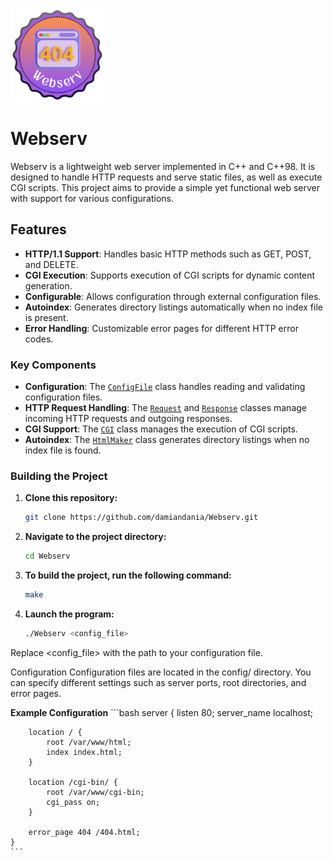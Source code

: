 <p>
<img src="https://github.com/damiandania/damiandania/blob/main/Pics/Webserv.png"
	alt="Project pic" width="150" height="150"/>
</p>

# Webserv

Webserv is a lightweight web server implemented in C++ and C++98. It is designed to handle HTTP requests and serve static files, as well as execute CGI scripts. This project aims to provide a simple yet functional web server with support for various configurations.

## Features

- **HTTP/1.1 Support**: Handles basic HTTP methods such as GET, POST, and DELETE.
- **CGI Execution**: Supports execution of CGI scripts for dynamic content generation.
- **Configurable**: Allows configuration through external configuration files.
- **Autoindex**: Generates directory listings automatically when no index file is present.
- **Error Handling**: Customizable error pages for different HTTP error codes.

### Key Components

- **Configuration**: The [`ConfigFile`](command:_github.copilot.openSymbolInFile?%5B%7B%22scheme%22%3A%22file%22%2C%22authority%22%3A%22%22%2C%22path%22%3A%22%2FUsers%2Fdamiandania%2FGitFolder%2FWebserv%2Fincludes%2FConfigFile.hpp%22%2C%22query%22%3A%22%22%2C%22fragment%22%3A%22%22%7D%2C%22ConfigFile%22%5D "/Users/damiandania/GitFolder/Webserv/includes/ConfigFile.hpp") class handles reading and validating configuration files.
- **HTTP Request Handling**: The [`Request`](command:_github.copilot.openSymbolInFile?%5B%7B%22scheme%22%3A%22file%22%2C%22authority%22%3A%22%22%2C%22path%22%3A%22%2FUsers%2Fdamiandania%2FGitFolder%2FWebserv%2Fincludes%2FRequest.hpp%22%2C%22query%22%3A%22%22%2C%22fragment%22%3A%22%22%7D%2C%22Request%22%5D "/Users/damiandania/GitFolder/Webserv/includes/Request.hpp") and [`Response`](command:_github.copilot.openSymbolInFile?%5B%7B%22scheme%22%3A%22file%22%2C%22authority%22%3A%22%22%2C%22path%22%3A%22%2FUsers%2Fdamiandania%2FGitFolder%2FWebserv%2Fincludes%2FResponse.hpp%22%2C%22query%22%3A%22%22%2C%22fragment%22%3A%22%22%7D%2C%22Response%22%5D "/Users/damiandania/GitFolder/Webserv/includes/Response.hpp") classes manage incoming HTTP requests and outgoing responses.
- **CGI Support**: The [`CGI`](command:_github.copilot.openSymbolInFile?%5B%7B%22scheme%22%3A%22file%22%2C%22authority%22%3A%22%22%2C%22path%22%3A%22%2FUsers%2Fdamiandania%2FGitFolder%2FWebserv%2Fincludes%2FCGI.hpp%22%2C%22query%22%3A%22%22%2C%22fragment%22%3A%22%22%7D%2C%22CGI%22%5D "/Users/damiandania/GitFolder/Webserv/includes/CGI.hpp") class manages the execution of CGI scripts.
- **Autoindex**: The [`HtmlMaker`](command:_github.copilot.openSymbolInFile?%5B%7B%22scheme%22%3A%22file%22%2C%22authority%22%3A%22%22%2C%22path%22%3A%22%2FUsers%2Fdamiandania%2FGitFolder%2FWebserv%2Fincludes%2FHtmlMaker.hpp%22%2C%22query%22%3A%22%22%2C%22fragment%22%3A%22%22%7D%2C%22HtmlMaker%22%5D "/Users/damiandania/GitFolder/Webserv/includes/HtmlMaker.hpp") class generates directory listings when no index file is found.

### Building the Project

1. **Clone this repository:**
	```bash
	git clone https://github.com/damiandania/Webserv.git

2. **Navigate to the project directory:**
	```bash
	cd Webserv

3. **To build the project, run the following command:**
	```bash
	make

4. **Launch the program:**
	```bash
	./Webserv <config_file>

Replace <config_file> with the path to your configuration file.

Configuration
Configuration files are located in the config/ directory. You can specify different settings such as server ports, root directories, and error pages.

**Example Configuration**
	```bash
	server {
		listen 80;
		server_name localhost;

		location / {
			root /var/www/html;
			index index.html;
		}

		location /cgi-bin/ {
			root /var/www/cgi-bin;
			cgi_pass on;
		}

		error_page 404 /404.html;
	}
	```
